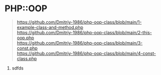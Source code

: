 # PHP::OOP
> 
> https://github.com/Dmitriy-1986/php-oop-class/blob/main/1-example-class-and-method.php <br>
> https://github.com/Dmitriy-1986/php-oop-class/blob/main/2-this-oop.php <br>
> https://github.com/Dmitriy-1986/php-oop-class/blob/main/3-const.php <br>
> https://github.com/Dmitriy-1986/php-oop-class/blob/main/4-const-class.php <br>
<ol>
  <li>sdfds</li>
  </ol>
